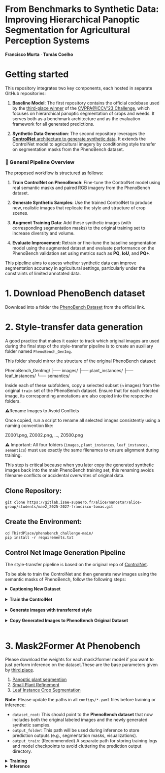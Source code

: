 <div align="left">

# From Benchmarks to Synthetic Data: Improving Hierarchical Panoptic Segmentation for Agricultural Perception Systems

<strong>Francisco Murta</strong>
·
<strong>Tomás Coelho</strong>

# Getting started

This repository integrates two key components, each hosted in separate GitHub repositories:

1. **Baseline Model**: The first repository contains the official codebase used by the [third-place winner](https://github.com/DTU-PAS/phenobench_challenge.git) of the [CVPPA@ICCV'23 Challenge](https://codalab.lisn.upsaclay.fr/competitions/14153), which focuses on hierarchical panoptic segmentation of crops and weeds. It serves both as a benchmark architecture and as the evaluation framework for all generated predictions.

2. **Synthetic Data Generation**: The second repository leverages the [**ControlNet** architecture to generate synthetic data](https://github.com/valeoai/GenVal.git). It extends the ControlNet model to agricultural imagery by conditioning style transfer on segmentation masks from the PhenoBench dataset.

### 🔁 General Pipeline Overview

The proposed workflow is structured as follows:

1. **Train ControlNet on PhenoBench**: Fine-tune the ControlNet model using real semantic masks and paired RGB imagery from the PhenoBench dataset.

2. **Generate Synthetic Samples**: Use the trained ControlNet to produce new, realistic images that replicate the style and structure of crop scenes.

3. **Augment Training Data**: Add these synthetic images (with corresponding segmentation masks) to the original training set to increase diversity and volume.

4. **Evaluate Improvement**: Retrain or fine-tune the baseline segmentation model using the augmented dataset and evaluate performance on the PhenoBench validation set using metrics such as **PQ**, **IoU**, and **PQ+**.

This pipeline aims to assess whether synthetic data can improve segmentation accuracy in agricultural settings, particularly under the constraints of limited annotated data.
# 1. Download PhenoBench dataset

Download into a folder the [PhenoBench Dataset](https://www.phenobench.org/data/PhenoBench-v110.zip) from the official link. 


# 2. Style-transfer data generation

A good practice that makes it easier to track which original images are used during the final step of the style-transfer pipeline is to create an auxiliary folder named `PhenoBench_GenImg`.

This folder should mirror the structure of the original PhenoBench dataset:

PhenoBench_GenImg/
├── images/
├── plant_instances/
├── leaf_instances/
└── semantics/

Inside each of these subfolders, copy a selected subset (`n` images) from the original `train` set of the PhenoBench dataset. Ensure that for each selected image, its corresponding annotations are also copied into the respective folders.

⚠️Rename Images to Avoid Conflicts

Once copied, run a script to rename all selected images consistently using a naming convention like:

Z0001.png, Z0002.png, ..., Z0500.png

⚠️ Important: 
All four folders (`images`, `plant_instances`, `leaf_instances`, `semantics`) must use exactly the same filenames to ensure alignment during training.

This step is critical because when you later copy the generated synthetic images back into the main PhenoBench training set, this renaming avoids filename conflicts or accidental overwrites of original data.


## Clone Repository:

    git clone https://gitlab.isae-supaero.fr/alice/nanostar/alice-group/students/mae2_2025-2027-francisco-tomas.git


## Create the Environment:

    cd ThirdPlace/phenobench_challenge-main/
    pip install -r requirements.txt



## Control Net Image Generation Pipeline

The style-transfer pipeline is based on the original repo of [ControlNet](https://github.com/lllyasviel/ControlNet).

To be able to train the ControlNet and then generate new images using the semantic masks of PhenoBench, follow the following steps:


<details><summary><strong>Captioning New Dataset</strong></summary>
&emsp;

To train ControlNet on the PhenoBench dataset, you first need to generate descriptive captions for the original training images. This can be done using the [CLIP-interrogator](https://github.com/pharmapsychotic/clip-interrogator) tool.

Begin by installing the required package and running the captioning script:

<pre><code>pip install clip-interrogator==0.5.4
python clip_int.py --dataset {dataset}</code></pre>

This will produce caption descriptions for each image in the dataset and save them into a `.json` file located in the `captions/` folder.

Next, repeat the process for the `PhenoBench_GenImg` dataset — the subset of training images you've selected and renamed for style transfer generation. This ensures that each of the `n` selected images also has a matching caption.

At the end of this step, you should have two `.json` files:

1. `captions_PhenoBench.json` — Captions for the full original PhenoBench training set.
2. `captions_PhenoBench_GenImg.json` — Captions for the subset of images that will be used in the synthetic data generation process.

These caption files are essential for guiding the ControlNet during both training and inference.
</details>

<br/>   

<details><summary><strong>Train the ControlNet</strong></summary>
&emsp;

- Now you will train the ControlNet yourself. You will first need to create the trainable copy of the encoder of the denoising U-Net of Stable Diffusion. 

First download the pretrained Stable Diffusion model (7.7 Gb):

    wget -P models/ https://huggingface.co/runwayml/stable-diffusion-v1-5/resolve/main/v1-5-pruned.ckpt

Then create the trainable copy doing:

    python tool_add_control.py models/v1-5-pruned.ckpt models/control_seg.ckpt

Finally, launch training (you will need 1 GPU with 40 Gb VRAM, or you can decrease the batch size and adapt the gradient accumulation). Here you will use for training the json file "captions_Phenobench":

    python train.py
    
The checkpoints during training will be stored in ``logs/{run_num}/lightning_logs/version_0/checkpoints/`` folder. You can also visualize the training advancement in ``logs/{run_num}/image_log/``

</details>

<br/>

<details><summary><strong>Generate images with transferred style</strong></summary>
&emsp;

The checkpoint that is used to generate new samples is the one obtained on the step before.

To generate 512 samples with fog, you can launch (don't forget that now your dataset is the PhenoBench_GenImg so you will need to change the json file to "captions_Phenobench_GenImg"):

    python style_transfer.py --num_samples=512 --domain=fog

You can choose whatever domain you want by changing the ``--domain`` option above when launching the command (for our case we disabled the option of domain because it isn't particurally benefitial for our goal).

This will create new samples in ``../images/style_transfer/`` folder, based on random examples from the train set of PhenoBench, with the corresponding original images and ground truths in different subfolders.

</details>

<br/>


<details><summary><strong>Copy Generated Images to PhenoBench Original Dataset</strong></summary>
&emsp;

To evaluate the effect of the generated images using the competition's baseline model, you need to incorporate the synthetic samples into the official PhenoBench training set.

Start by copying the generated images (located in `../images/style_transfer/generated`) into the `images` folder of the PhenoBench training dataset:

<pre><code>cp ../images/style_transfer/generated/*.png ../PhenoBench/train/images/</code></pre>

Next, navigate to the `PhenoBench_GenImg` folder and copy the corresponding ground truth annotations — from the `semantics`, `plant_instances`, and `leaf_instances` subfolders — into the respective directories of the original PhenoBench dataset. Make sure you copy the renamed files (e.g., Z0001.png to Z0nnn.png) to ensure consistency:

<pre><code>cp ../PhenoBench_GenImg/train/semantics/*.png ../PhenoBench/train/semantics/
cp ../PhenoBench_GenImg/train/plant_instances/*.png ../PhenoBench/train/plant_instances/
cp ../PhenoBench_GenImg/train/leaf_instances/*.png ../PhenoBench/train/leaf_instances/</code></pre>

At this point, your original PhenoBench training dataset should include both the original labeled images and the newly generated synthetic samples (with annotations), ready for training and evaluation.
</details>

<br/>







# 3. Mask2Former At Phenobench

Please download the weights for each mask2former model if you want to just perform inference on the dataset.These are the base parameters given by [third place](https://github.com/DTU-PAS/phenobench_challenge.git).

1. [Panoptic plant segmention](https://data.dtu.dk/ndownloader/files/42444264)
2. [Small Plant Refinement](https://data.dtu.dk/ndownloader/files/42444267)
3. [Leaf Instance Crop Segmentation](https://data.dtu.dk/ndownloader/files/42444273)

<p><strong>Note:</strong> Please update the paths in all <code>configs/*.yaml</code> files before training or inference:</p>

- `dataset_root`: This should point to the **PhenoBench dataset** that now includes both the original labeled images and the newly generated synthetic samples.
- `output_folder`: This path will be used during inference to store prediction outputs (e.g., segmentation masks, visualizations).
- `output_train`: (Recommended) A separate path for storing training logs and model checkpoints to avoid cluttering the prediction output directory.

<details><summary><strong>Training</strong></summary>
&emsp;

To begin the training process, follow the steps below:

1. **Filter and Index Valid Training Instances**  
   These scripts will process and filter the dataset, generating `.txt` files used during training:

<pre><code>python filter_crop_instances.py
python filter_small_instances.py</code></pre>

2. **Train Each Stage of the Hierarchical Segmentation**  
   Launch the training scripts for each Mask2Former module:

<pre><code>python train_panoptic_plant_instance.py
python train_plant_refinement.py
python train_leaf_instance_crop.py</code></pre>

Each script will generate model checkpoints (`.ckpt`) in the `output_train` folder configured inside its corresponding `.yaml` configuration file.

You can now replace the default pre-trained checkpoints with these newly trained models for evaluation.

</details>

<details><summary><strong>Inference</strong></summary>
&emsp;

After training, you can run the full inference pipeline to generate predictions using the updated checkpoints:

<pre><code>python mask2former_at_phenobench/inference_all.py</code></pre>

Ensure that the `.yaml` file used here points to the newly trained checkpoints and the correct `dataset_root`. The predictions will be saved in the `output_folder` path specified in the same configuration file.

</details>




